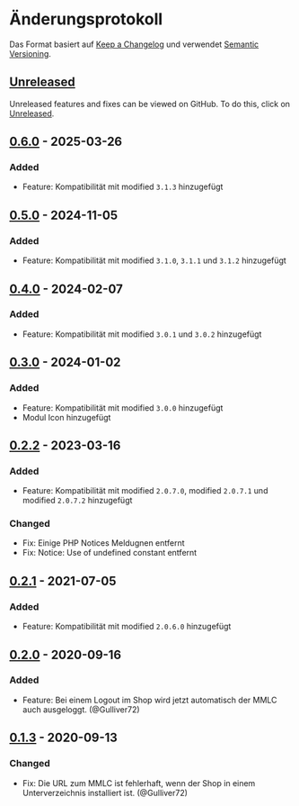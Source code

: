 # Änderungsprotokoll
Das Format basiert auf [Keep a Changelog](https://keepachangelog.com/en/1.1.0/) und verwendet [Semantic Versioning](https://semver.org/spec/v2.0.0.html).

## [Unreleased]
Unreleased features and fixes can be viewed on GitHub. To do this, click on [Unreleased].

## [0.6.0] - 2025-03-26
### Added
- Feature: Kompatibilität mit modified `3.1.3` hinzugefügt

## [0.5.0] - 2024-11-05

### Added
- Feature: Kompatibilität mit modified `3.1.0`, `3.1.1` und `3.1.2` hinzugefügt

## [0.4.0] - 2024-02-07

### Added
- Feature: Kompatibilität mit modified `3.0.1` und `3.0.2` hinzugefügt

## [0.3.0] - 2024-01-02

### Added
- Feature: Kompatibilität mit modified `3.0.0` hinzugefügt
- Modul Icon hinzugefügt

## [0.2.2] - 2023-03-16

### Added
- Feature: Kompatibilität mit modified `2.0.7.0`, modified `2.0.7.1` und modified `2.0.7.2` hinzugefügt

### Changed
- Fix: Einige PHP Notices Meldugnen entfernt
- Fix: Notice: Use of undefined constant entfernt

## [0.2.1] - 2021-07-05

### Added
- Feature: Kompatibilität mit modified `2.0.6.0` hinzugefügt

## [0.2.0] - 2020-09-16

### Added
- Feature: Bei einem Logout im Shop wird jetzt automatisch der MMLC auch ausgeloggt. (@Gulliver72)

## [0.1.3] - 2020-09-13

### Changed
- Fix: Die URL zum MMLC ist fehlerhaft, wenn der Shop in einem Unterverzeichnis installiert ist. (@Gulliver72)


[Unreleased]: https://github.com/RobinTheHood/mmlc-admin/compare/0.6.0...HEAD
[0.6.0]: https://github.com/RobinTheHood/mmlc-admin/compare/0.5.0...0.6.0
[0.5.0]: https://github.com/RobinTheHood/mmlc-admin/compare/0.4.0...0.5.0
[0.4.0]: https://github.com/RobinTheHood/mmlc-admin/compare/0.3.0...0.4.0
[0.3.0]: https://github.com/RobinTheHood/mmlc-admin/compare/0.2.2...0.3.0
[0.2.2]: https://github.com/RobinTheHood/mmlc-admin/compare/0.2.1...0.2.1
[0.2.1]: https://github.com/RobinTheHood/mmlc-admin/compare/0.2.0...0.2.1
[0.2.0]: https://github.com/RobinTheHood/mmlc-admin/compare/0.1.3...0.2.0
[0.1.3]: https://https://github.com/RobinTheHood/mmlc-admin/releases/tag/0.1.3